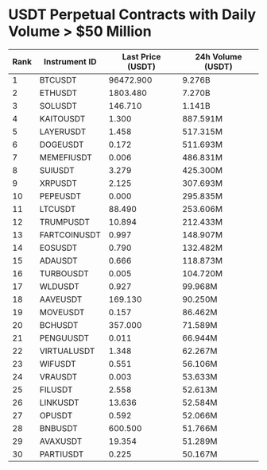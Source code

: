 # USDT Perpetual Contracts with Daily Volume > $50 Million

| Rank | Instrument ID | Last Price (USDT) | 24h Volume (USDT) |
|------|---------------|-------------------|-------------------|
| 1 | BTCUSDT | 96472.900 | 9.276B |
| 2 | ETHUSDT | 1803.480 | 7.270B |
| 3 | SOLUSDT | 146.710 | 1.141B |
| 4 | KAITOUSDT | 1.300 | 887.591M |
| 5 | LAYERUSDT | 1.458 | 517.315M |
| 6 | DOGEUSDT | 0.172 | 511.693M |
| 7 | MEMEFIUSDT | 0.006 | 486.831M |
| 8 | SUIUSDT | 3.279 | 425.300M |
| 9 | XRPUSDT | 2.125 | 307.693M |
| 10 | PEPEUSDT | 0.000 | 295.835M |
| 11 | LTCUSDT | 88.490 | 253.606M |
| 12 | TRUMPUSDT | 10.894 | 212.433M |
| 13 | FARTCOINUSDT | 0.997 | 148.907M |
| 14 | EOSUSDT | 0.790 | 132.482M |
| 15 | ADAUSDT | 0.666 | 118.873M |
| 16 | TURBOUSDT | 0.005 | 104.720M |
| 17 | WLDUSDT | 0.927 | 99.968M |
| 18 | AAVEUSDT | 169.130 | 90.250M |
| 19 | MOVEUSDT | 0.157 | 86.462M |
| 20 | BCHUSDT | 357.000 | 71.589M |
| 21 | PENGUUSDT | 0.011 | 66.944M |
| 22 | VIRTUALUSDT | 1.348 | 62.267M |
| 23 | WIFUSDT | 0.551 | 56.106M |
| 24 | VRAUSDT | 0.003 | 53.633M |
| 25 | FILUSDT | 2.558 | 52.613M |
| 26 | LINKUSDT | 13.636 | 52.584M |
| 27 | OPUSDT | 0.592 | 52.066M |
| 28 | BNBUSDT | 600.500 | 51.766M |
| 29 | AVAXUSDT | 19.354 | 51.289M |
| 30 | PARTIUSDT | 0.225 | 50.167M |
